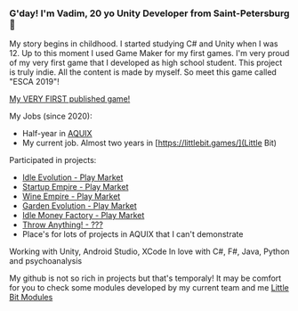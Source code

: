 ### G'day! I'm Vadim, 20 yo Unity Developer from Saint-Petersburg  👋

My story begins in childhood. I started studying C# and Unity when I was 12. Up to this moment I used Game Maker for my first games. 
I'm very proud of my very first game that I developed as high school student. This project is truly indie. All the content is made by myself. So meet this game called "ESCA 2019"!

[My VERY FIRST published game!](https://play.google.com/store/apps/details?id=com.birdscult.esca.android.shooter&hl=ru&gl=US)

My Jobs (since 2020):
* Half-year in [AQUIX](https://aquix.pro/)
* My current job. Almost two years in [https://littlebit.games/](Little Bit)

Participated in projects:
* [Idle Evolution - Play Market](https://play.google.com/store/apps/details?id=com.littlebitgames.idleevolution)
* [Startup Empire - Play Market](https://play.google.com/store/apps/details?id=com.littlebit.itcorp)
* [Wine Empire - Play Market](https://play.google.com/store/apps/details?id=com.littlebit.wine.empire.idle.tycoon)
* [Garden Evolution - Play Market](https://play.google.com/store/apps/details?id=com.littlebit.idle.garden.evolution.empire.tycoon)
* [Idle Money Factory - Play Market](https://play.google.com/store/apps/details?id=com.littlebit.idlemoneyfactory&hl=ru&gl=US)
* [Throw Anything! - ???](https://apksos.com/app/com.littlebit.throwanything)
* Place's for lots of projects in AQUIX that I can't demonstrate

Working with Unity, Android Studio, XCode
In love with C#, F#, Java, Python and psychoanalysis

My github is not so rich in projects but that's temporaly! It may be comfort for you to check some modules developed by my current team and me
[Little Bit Modules](https://github.com/LittleBitOrganization)
